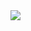 
<img src="https://github-readme-stats.vercel.app/api?username=amartyaa&&show_icons=true&title_color=be79df&icon_color=f3d1f4&text_color=d2fafb&bg_color=2c003e">
